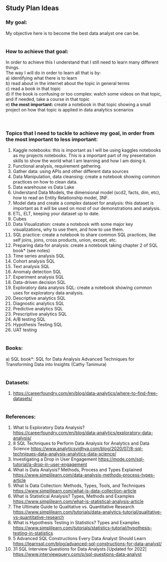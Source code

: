 ## Study Plan Ideas

### My goal:
My objective here is to become the best data analyst one can be.
<br></br>

### How to achieve that goal:<br>
In order to achieve this I understand that I still need to learn many different things. <br>
The way I will do in order to learn all that is by:<br>
  a) identifying what there is to learn<br>
  b) read about in the internet about the topic in general terms<br>
  c) read a book in that topic<br>
  d) if the book is confusing or too complex: watch some videos on that topic, and if needed, take a course in that topic<br>
  e) **the most important:** create a notebook in that topic showing a small project on how that topic is applied in data analytics scenarios<br>
<br></br>

### Topics that I need to tackle to achieve my goal, in order from the most important to less important:
  1) Kaggle notebooks: this is important as I will be using kaggles notebooks as my projects notebooks. This is a important part of my presentation skills to show the world what I am learning and how I am doing it.
  2) Functional analysis, requirement gathering.
  3) Gather data: using APIs and other different data sources
  4) Data Manipulation, data cleansing: create a notebook showing common practices on how to clean data.
  6) Data warehouse vs Data Lake
  7) Understand Data Models, the dimensional model (scd2, facts, dim, etc), how to read an Entity Relationship model, 3NF.
  8) Model data and create a complex dataset for analysis: this dataset is important as it will be used on most of our demonstrations and analysis.
  9) ETL, ELT, keeping your dataset up to date.
  10) Cubes
  11) Data Visualization: create a notebook with some major key visualizations, why to use them, and how to use them.
  12) SQL practice: create a notebook to share common SQL practices, like self joins, joins, cross products, union, except, etc.
  13) Preparing data for analysis: create a notebook taking chapter 2 of SQL book* (see notes)
  14) Time series analysis SQL
  15) Cohort analysis SQL
  16) Text analysis SQL
  17) Anomaly detection SQL
  18) Experiment analysis SQL
  19) Data-driven decision SQL
  20) Exploratory data analysis  SQL: create a notebook showing common uses for exploratory data analysis.
  21) Descriptive analytics SQL
  22) Diagnostic analytics SQL
  23) Predictive analytics SQL
  24) Prescriptive analytics SQL
  25) A/B testing SQL
  26) Hypothesis Testing SQL
  27) UAT testing
<br></br>

### Books:
  a) SQL book*: SQL for Data Analysis Advanced Techniques for Transforming Data into Insights (Cathy Tanimura)
<br></br>

### Datasets:
  1) https://careerfoundry.com/en/blog/data-analytics/where-to-find-free-datasets/
<br></br>

### References: 
  1) What Is Exploratory Data Analysis? https://careerfoundry.com/en/blog/data-analytics/exploratory-data-analysis/
  2) 8 SQL Techniques to Perform Data Analysis for Analytics and Data Science https://www.analyticsvidhya.com/blog/2020/07/8-sql-techniques-data-analysis-analytics-data-science/
  3) Investigating a Drop in User Engagement https://mode.com/sql-tutorial/a-drop-in-user-engagement
  4) What is Data Analysis? Methods, Process and Types Explained https://www.simplilearn.com/data-analysis-methods-process-types-article
  5) What Is Data Collection: Methods, Types, Tools, and Techniques https://www.simplilearn.com/what-is-data-collection-article
  6) What is Statistical Analysis? Types, Methods and Examples https://www.simplilearn.com/what-is-statistical-analysis-article
  7) The Ultimate Guide to Qualitative vs. Quantitative Research https://www.simplilearn.com/tutorials/data-analytics-tutorial/qualitative-vs-quantitative-research
  8) What is Hypothesis Testing in Statistics? Types and Examples https://www.simplilearn.com/tutorials/statistics-tutorial/hypothesis-testing-in-statistics
  9) 5 Advanced SQL Constructions Every Data Analyst Should Learn https://learnsql.com/blog/advanced-sql-constructions-for-data-analyst/
  10) 31 SQL Interview Questions for Data Analysts [Updated for 2022] https://www.interviewquery.com/p/sql-questions-data-analyst


